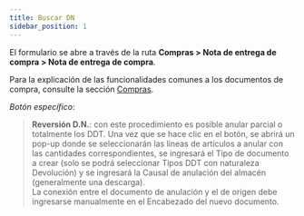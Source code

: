 ```yaml
---
title: Buscar DN
sidebar_position: 1
---
```


El formulario se abre a través de la ruta **Compras > Nota de entrega de compra > Nota de entrega de compra**. 

Para la explicación de las funcionalidades comunes a los documentos de compra, consulte la sección [Compras](/docs/purchase/purchases-intro).

*Botón específico*: 

> **Reversión D.N.**: con este procedimiento es posible anular parcial o totalmente los DDT. Una vez que se hace clic en el botón, se abrirá un pop-up donde se seleccionarán las líneas de artículos a anular con las cantidades correspondientes, se ingresará el Tipo de documento a crear (solo se podrá seleccionar Tipos DDT con naturaleza Devolución) y se ingresará la Causal de anulación del almacén (generalmente una descarga).  
La conexión entre el documento de anulación y el de origen debe ingresarse manualmente en el Encabezado del nuevo documento.